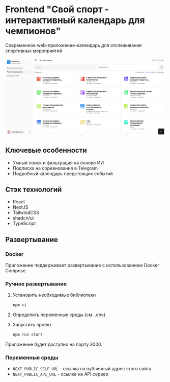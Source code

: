 # Frontend "Свой спорт - интерактивный календарь для чемпионов"

Современное web-приложение-календарь для отслеживания спортивных мероприятий

![](.github/image.png)

## Ключевые особенности

- Умный поиск и фильтрация на основе ИИ
- Подписка на соревнования в Telegram
- Подробный календарь предстоящих событий

## Стэк технологий

- React
- NextJS
- TailwindCSS
- shadcn/ui
- TypeScript

## Развертывание

### Docker

Приложение поддерживает развертывание с использованием Docker Compose.

### Ручное развертывание

1. Установить необходимые библиотеки

   ```bash
   npm ci
   ```

2. Определить переменные среды (см. .env)
3. Запустить проект

   ```bash
   npm run start
   ```

Приложение будет доступно на порту 3000.

### Переменные среды

- `NEXT_PUBLIC_SELF_URL` - ссылка на публичный адрес этого сайта
- `NEXT_PUBLIC_API_URL` - ссылка на API сервер
